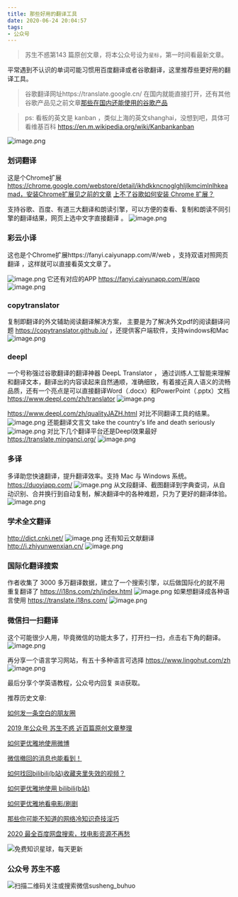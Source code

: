 ```yaml
---
title: 那些好用的翻译工具
date: 2020-06-24 20:04:57
tags:
- 公众号
---
```

> 苏生不惑第143 篇原创文章，将本公众号设为`星标`，第一时间看最新文章。

平常遇到不认识的单词可能习惯用百度翻译或者谷歌翻译，这里推荐些更好用的翻译工具。
> 谷歌翻译网址https://translate.google.cn/ 在国内就能直接打开，还有其他谷歌产品见之前文章[那些在国内还能使用的谷歌产品](https://mp.weixin.qq.com/s/NYrs5cluZgjvm85MXmiaKA)

 > ps: 看板的英文是 kanban ，类似上海的英文shanghai，没想到吧，具体可看维基百科 https://en.m.wikipedia.org/wiki/Kanbankanban 

![image.png](https://upload-images.jianshu.io/upload_images/23152173-3c2c7b6b9f462899.png?imageMogr2/auto-orient/strip%7CimageView2/2/w/1240)
### 划词翻译
这是个Chrome扩展 https://chrome.google.com/webstore/detail/ikhdkkncnoglghljlkmcimlnlhkeamad，安装Chrome扩展见之前的文章 [上不了谷歌如何安装 Chrome 扩展？](https://mp.weixin.qq.com/s/xC9K_z7zpmAIEzUK6s1x3w)

支持谷歌、百度、有道三大翻译和朗读引擎，可以方便的查看、复制和朗读不同引擎的翻译结果，网页上选中文字直接翻译 。
![image.png](https://upload-images.jianshu.io/upload_images/23152173-77b6d49de72fc273.png?imageMogr2/auto-orient/strip%7CimageView2/2/w/1240)
### 彩云小译
这也是个Chrome扩展https://fanyi.caiyunapp.com/#/web ，支持双语对照网页翻译 ，这样就可以直接看英文文章了。

![image.png](https://upload-images.jianshu.io/upload_images/23152173-119e4483dd53c2a3.png?imageMogr2/auto-orient/strip%7CimageView2/2/w/1240)
它还有对应的APP https://fanyi.caiyunapp.com/#/app
![image.png](https://upload-images.jianshu.io/upload_images/23152173-c309d2bf795f87de.png?imageMogr2/auto-orient/strip%7CimageView2/2/w/1240)
### copytranslator
复制即翻译的外文辅助阅读翻译解决方案， 主要是为了解决外文pdf的阅读翻译问题 https://copytranslator.github.io/ ，还提供客户端软件，支持windows和Mac 
![image.png](https://upload-images.jianshu.io/upload_images/23152173-dfd425d5d6749f1f.png?imageMogr2/auto-orient/strip%7CimageView2/2/w/1240)
### deepl
一个号称强过谷歌翻译的翻译神器 DeepL Translator ， 通过训练人工智能来理解和翻译文本，翻译出的内容读起来自然通顺，准确细致，有着接近真人语义的流畅品质，还有一个亮点是可以直接翻译Word（.docx）和PowerPoint（.pptx）文档  https://www.deepl.com/zh/translator
![image.png](https://upload-images.jianshu.io/upload_images/23152173-496c07dad92285eb.png?imageMogr2/auto-orient/strip%7CimageView2/2/w/1240)

https://www.deepl.com/zh/qualityJAZH.html  对比不同翻译工具的结果。
![image.png](https://upload-images.jianshu.io/upload_images/23152173-7ccfd958b53eb298.png?imageMogr2/auto-orient/strip%7CimageView2/2/w/1240)
还能翻译文言文 take the country's life and death seriously
![image.png](https://upload-images.jianshu.io/upload_images/23152173-a6ec94922b86d93a.png?imageMogr2/auto-orient/strip%7CimageView2/2/w/1240)
对比下几个翻译平台还是Deepl效果最好 https://translate.minganci.org/
![image.png](https://upload-images.jianshu.io/upload_images/23152173-fd1f4cfc207eabfb.png?imageMogr2/auto-orient/strip%7CimageView2/2/w/1240)


### 多译
多译助您快速翻译，提升翻译效率。支持 Mac 与 Windows 系统。https://duoyiapp.com/
![image.png](https://upload-images.jianshu.io/upload_images/23152173-e6c6a4651b9cbdbf.png?imageMogr2/auto-orient/strip%7CimageView2/2/w/1240)
从文段翻译、截图翻译到字典查词，从自动识别、合并换行到自动复制，解决翻译中的各种难题，只为了更好的翻译体验。
![image.png](https://upload-images.jianshu.io/upload_images/23152173-69e58082e7890301.png?imageMogr2/auto-orient/strip%7CimageView2/2/w/1240)

### 学术全文翻译
http://dict.cnki.net/
![image.png](https://upload-images.jianshu.io/upload_images/23152173-0053094436b96d89.png?imageMogr2/auto-orient/strip%7CimageView2/2/w/1240)
还有知云文献翻译 http://i.zhiyunwenxian.cn/
![image.png](https://upload-images.jianshu.io/upload_images/23152173-8c09723f81d51f5a.png?imageMogr2/auto-orient/strip%7CimageView2/2/w/1240)

### 国际化翻译搜索
作者收集了 3000 多万翻译数据，建立了一个搜索引擎，以后做国际化的就不用重复翻译了 https://i18ns.com/zh/index.html
![image.png](https://upload-images.jianshu.io/upload_images/23152173-efe9a8f2950fc6c0.png?imageMogr2/auto-orient/strip%7CimageView2/2/w/1240)
如果想翻译成各种语言使用 https://translate.i18ns.com/
![image.png](https://upload-images.jianshu.io/upload_images/23152173-85d1051d4ce89dd5.png?imageMogr2/auto-orient/strip%7CimageView2/2/w/1240)

### 微信扫一扫翻译
这个可能很少人用，毕竟微信的功能太多了，打开扫一扫，点击右下角的翻译。
![image.png](https://upload-images.jianshu.io/upload_images/23152173-757907c4bbac7447.png?imageMogr2/auto-orient/strip%7CimageView2/2/w/1240)

再分享一个语言学习网站，有五十多种语言可选择 https://www.lingohut.com/zh
![image.png](https://upload-images.jianshu.io/upload_images/23152173-e5f25ee788a3b783.png?imageMogr2/auto-orient/strip%7CimageView2/2/w/1240)

最后分享个学英语教程，公众号内回复 `英语`获取。

推荐历史文章:

[如何发一条空白的朋友圈](https://mp.weixin.qq.com/s/Xz1m-mqtCcBF_4hmGCpkUQ)

[2019 年公众号 苏生不惑 近百篇原创文章整理](https://mp.weixin.qq.com/s/Lm4l_aPCSXymUGcqO_Yf3g)

[如何更优雅地使用微博](https://mp.weixin.qq.com/s/ql_e44vZFyZ86296O1-mKA)

[微信撤回的消息也能看到！](https://mp.weixin.qq.com/s/PTRAREoFRfOJqOUlMCWhbQ)

[如何找回bilibili(b站)收藏夹里失效的视频？](https://mp.weixin.qq.com/s/i53iORP49o_4eRGGQEthsg)

[如何更优雅地使用 bilibili(b站)](https://mp.weixin.qq.com/s/a_lxHOQVA9RR_dYyzr56Gw)

[如何更优雅地看电影/刷剧](https://mp.weixin.qq.com/s/ksElusubk3s7dKtAqI4HKg)

[那些你可能不知道的网络冷知识奇技淫巧](https://mp.weixin.qq.com/s/-p-RZLh8ovNiCYv6YQkbrw)

[2020 最全百度网盘搜索，找电影资源不再愁](https://mp.weixin.qq.com/s/0uOyrcz0KP-qZhCNNCELhw)

![免费知识星球，每天更新](https://upload-images.jianshu.io/upload_images/17817191-9d41aa25edcd25c4.png?imageMogr2/auto-orient/strip%7CimageView2/2/w/1240)

### 公众号 苏生不惑
 ![扫描二维码关注或搜索微信susheng_buhuo](https://upload-images.jianshu.io/upload_images/17817191-6e0079f95d4c0338.jpg?imageMogr2/auto-orient/strip%7CimageView2/2/w/1240)
